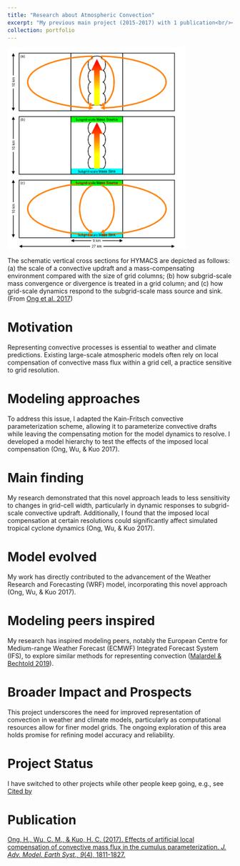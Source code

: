 ```yaml
---
title: "Research about Atmospheric Convection"
excerpt: "My previous main project (2015-2017) with 1 publication<br/><img src='/images/Convection.png' width='400'>"
collection: portfolio
---
```


<img src='/images/Convection.png' width='400'>

The schematic vertical cross sections for HYMACS are depicted as follows: (a) the scale of a convective updraft and a mass-compensating environment compared with the size of grid columns; (b) how subgrid-scale mass convergence or divergence is treated in a grid column; and (c) how grid-scale dynamics respond to the subgrid-scale mass source and sink. (From [Ong et al. 2017](https://hingong.github.io/publication/2017-06-23-paper-title-number-1))

Motivation
====

Representing convective processes is essential to weather and climate predictions. Existing large-scale atmospheric models often rely on local compensation of convective mass flux within a grid cell, a practice sensitive to grid resolution.

Modeling approaches
====
To address this issue, I adapted the Kain-Fritsch convective parameterization scheme, allowing it to parameterize convective drafts while leaving the compensating motion for the model dynamics to resolve. I developed a model hierarchy to test the effects of the imposed local compensation (Ong, Wu, & Kuo 2017).

Main finding
====

My research demonstrated that this novel approach leads to less sensitivity to changes in grid-cell width, particularly in dynamic responses to subgrid-scale convective updraft. Additionally, I found that the imposed local compensation at certain resolutions could significantly affect simulated tropical cyclone dynamics (Ong, Wu, & Kuo 2017).

Model evolved
====

My work has directly contributed to the advancement of the Weather Research and Forecasting (WRF) model, incorporating this novel approach (Ong, Wu, & Kuo 2017).

Modeling peers inspired
====

My research has inspired modeling peers, notably the European Centre for Medium-range Weather Forecast (ECMWF) Integrated Forecast System (IFS), to explore similar methods for representing convection ([Malardel & Bechtold 2019](https://doi.org/10.1002/qj.3528)).

Broader Impact and Prospects
====

This project underscores the need for improved representation of convection in weather and climate models, particularly as computational resources allow for finer model grids. The ongoing exploration of this area holds promise for refining model accuracy and reliability.

Project Status
====

I have switched to other projects while other people keep going, e.g., see [Cited by](https://scholar.google.com/scholar?oi=bibs&hl=en&cites=6871585193749678458&as_sdt=5)

Publication
====

[Ong, H., Wu, C. M., & Kuo, H. C. (2017). Effects of artificial local compensation of convective mass flux in the cumulus parameterization. <i>J. Adv. Model. Earth Syst., 9</i>(4), 1811-1827.](https://hingong.github.io/publication/2017-06-23-paper-title-number-1)
